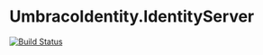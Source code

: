 # UmbracoIdentity.IdentityServer

[![Build Status](https://stapeleydigital.visualstudio.com/_apis/public/build/definitions/bf8d190f-53c6-40d2-bafa-46af80276805/1/badge)](https://stapeleydigital.visualstudio.com/UmbracoIdentity.IdentityServer/_build/index?definitionId=1)
